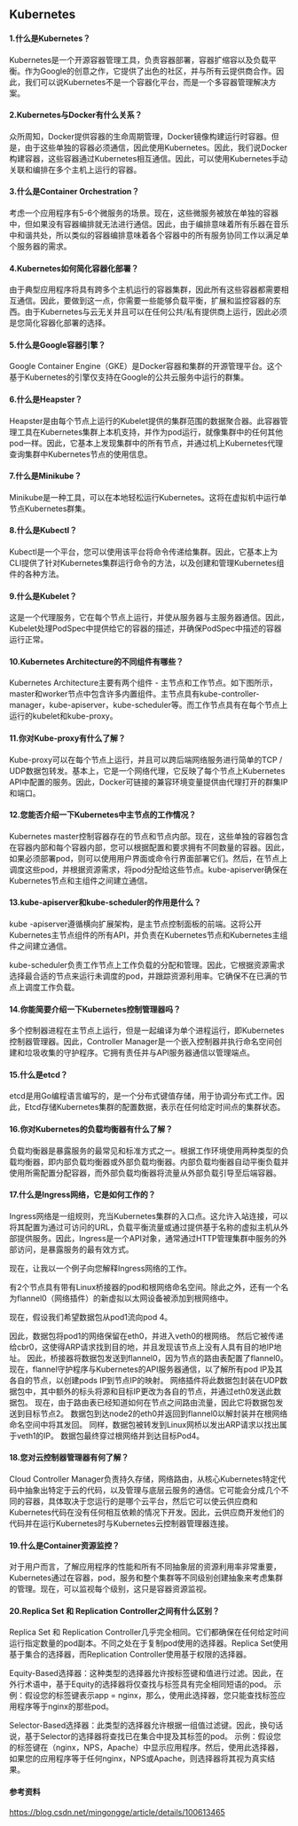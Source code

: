 ## Kubernetes

#### 1.什么是Kubernetes？

Kubernetes是一个开源容器管理工具，负责容器部署，容器扩缩容以及负载平衡。作为Google的创意之作，它提供了出色的社区，并与所有云提供商合作。因此，我们可以说Kubernetes不是一个容器化平台，而是一个多容器管理解决方案。

#### 2.Kubernetes与Docker有什么关系？

众所周知，Docker提供容器的生命周期管理，Docker镜像构建运行时容器。但是，由于这些单独的容器必须通信，因此使用Kubernetes。因此，我们说Docker构建容器，这些容器通过Kubernetes相互通信。因此，可以使用Kubernetes手动关联和编排在多个主机上运行的容器。

#### 3.什么是Container Orchestration？

考虑一个应用程序有5-6个微服务的场景。现在，这些微服务被放在单独的容器中，但如果没有容器编排就无法进行通信。因此，由于编排意味着所有乐器在音乐中和谐共处，所以类似的容器编排意味着各个容器中的所有服务协同工作以满足单个服务器的需求。

#### 4.Kubernetes如何简化容器化部署？

由于典型应用程序将具有跨多个主机运行的容器集群，因此所有这些容器都需要相互通信。因此，要做到这一点，你需要一些能够负载平衡，扩展和监控容器的东西。由于Kubernetes与云无关并且可以在任何公共/私有提供商上运行，因此必须是您简化容器化部署的选择。

#### 5.什么是Google容器引擎？

Google Container Engine（GKE）是Docker容器和集群的开源管理平台。这个基于Kubernetes的引擎仅支持在Google的公共云服务中运行的群集。

#### 6.什么是Heapster？

Heapster是由每个节点上运行的Kubelet提供的集群范围的数据聚合器。此容器管理工具在Kubernetes集群上本机支持，并作为pod运行，就像集群中的任何其他pod一样。因此，它基本上发现集群中的所有节点，并通过机上Kubernetes代理查询集群中Kubernetes节点的使用信息。

#### 7.什么是Minikube？

Minikube是一种工具，可以在本地轻松运行Kubernetes。这将在虚拟机中运行单节点Kubernetes群集。

#### 8.什么是Kubectl？

Kubectl是一个平台，您可以使用该平台将命令传递给集群。因此，它基本上为CLI提供了针对Kubernetes集群运行命令的方法，以及创建和管理Kubernetes组件的各种方法。

#### 9.什么是Kubelet？

这是一个代理服务，它在每个节点上运行，并使从服务器与主服务器通信。因此，Kubelet处理PodSpec中提供给它的容器的描述，并确保PodSpec中描述的容器运行正常。

#### 10.Kubernetes Architecture的不同组件有哪些？

Kubernetes Architecture主要有两个组件 - 主节点和工作节点。如下图所示，master和worker节点中包含许多内置组件。主节点具有kube-controller-manager，kube-apiserver，kube-scheduler等。而工作节点具有在每个节点上运行的kubelet和kube-proxy。

#### 11.你对Kube-proxy有什么了解？

Kube-proxy可以在每个节点上运行，并且可以跨后端网络服务进行简单的TCP / UDP数据包转发。基本上，它是一个网络代理，它反映了每个节点上Kubernetes API中配置的服务。因此，Docker可链接的兼容环境变量提供由代理打开的群集IP和端口。

#### 12.您能否介绍一下Kubernetes中主节点的工作情况？

Kubernetes master控制容器存在的节点和节点内部。现在，这些单独的容器包含在容器内部和每个容器内部，您可以根据配置和要求拥有不同数量的容器。因此，如果必须部署pod，则可以使用用户界面或命令行界面部署它们。然后，在节点上调度这些pod，并根据资源需求，将pod分配给这些节点。kube-apiserver确保在Kubernetes节点和主组件之间建立通信。

#### 13.kube-apiserver和kube-scheduler的作用是什么？

kube -apiserver遵循横向扩展架构，是主节点控制面板的前端。这将公开Kubernetes主节点组件的所有API，并负责在Kubernetes节点和Kubernetes主组件之间建立通信。

kube-scheduler负责工作节点上工作负载的分配和管理。因此，它根据资源需求选择最合适的节点来运行未调度的pod，并跟踪资源利用率。它确保不在已满的节点上调度工作负载。

#### 14.你能简要介绍一下Kubernetes控制管理器吗？

多个控制器进程在主节点上运行，但是一起编译为单个进程运行，即Kubernetes控制器管理器。因此，Controller Manager是一个嵌入控制器并执行命名空间创建和垃圾收集的守护程序。它拥有责任并与API服务器通信以管理端点。

#### 15.什么是etcd？

etcd是用Go编程语言编写的，是一个分布式键值存储，用于协调分布式工作。因此，Etcd存储Kubernetes集群的配置数据，表示在任何给定时间点的集群状态。

#### 16.你对Kubernetes的负载均衡器有什么了解？

负载均衡器是暴露服务的最常见和标准方式之一。根据工作环境使用两种类型的负载均衡器，即内部负载均衡器或外部负载均衡器。内部负载均衡器自动平衡负载并使用所需配置分配容器，而外部负载均衡器将流量从外部负载引导至后端容器。

#### 17.什么是Ingress网络，它是如何工作的？

Ingress网络是一组规则，充当Kubernetes集群的入口点。这允许入站连接，可以将其配置为通过可访问的URL，负载平衡流量或通过提供基于名称的虚拟主机从外部提供服务。因此，Ingress是一个API对象，通常通过HTTP管理集群中服务的外部访问，是暴露服务的最有效方式。

现在，让我以一个例子向您解释Ingress网络的工作。

有2个节点具有带有Linux桥接器的pod和根网络命名空间。除此之外，还有一个名为flannel0（网络插件）的新虚拟以太网设备被添加到根网络中。

现在，假设我们希望数据包从pod1流向pod 4。

因此，数据包将pod1的网络保留在eth0，并进入veth0的根网络。
然后它被传递给cbr0，这使得ARP请求找到目的地，并且发现该节点上没有人具有目的地IP地址。
因此，桥接器将数据包发送到flannel0，因为节点的路由表配置了flannel0。
现在，flannel守护程序与Kubernetes的API服务器通信，以了解所有pod IP及其各自的节点，以创建pods IP到节点IP的映射。
网络插件将此数据包封装在UDP数据包中，其中额外的标头将源和目标IP更改为各自的节点，并通过eth0发送此数据包。
现在，由于路由表已经知道如何在节点之间路由流量，因此它将数据包发送到目标节点2。
数据包到达node2的eth0并返回到flannel0以解封装并在根网络命名空间中将其发回。
同样，数据包被转发到Linux网桥以发出ARP请求以找出属于veth1的IP。
数据包最终穿过根网络并到达目标Pod4。

#### 18.您对云控制器管理器有何了解？

Cloud Controller Manager负责持久存储，网络路由，从核心Kubernetes特定代码中抽象出特定于云的代码，以及管理与底层云服务的通信。它可能会分成几个不同的容器，具体取决于您运行的是哪个云平台，然后它可以使云供应商和Kubernetes代码在没有任何相互依赖的情况下开发。因此，云供应商开发他们的代码并在运行Kubernetes时与Kubernetes云控制器管理器连接。

#### 19.什么是Container资源监控？

对于用户而言，了解应用程序的性能和所有不同抽象层的资源利用率非常重要，Kubernetes通过在容器，pod，服务和整个集群等不同级别创建抽象来考虑集群的管理。现在，可以监视每个级别，这只是容器资源监视。

#### 20.Replica Set 和 Replication Controller之间有什么区别？

Replica Set 和 Replication Controller几乎完全相同。它们都确保在任何给定时间运行指定数量的pod副本。不同之处在于复制pod使用的选择器。Replica Set使用基于集合的选择器，而Replication Controller使用基于权限的选择器。

Equity-Based选择器：这种类型的选择器允许按标签键和值进行过滤。因此，在外行术语中，基于Equity的选择器将仅查找与标签具有完全相同短语的pod。 示例：假设您的标签键表示app = nginx，那么，使用此选择器，您只能查找标签应用程序等于nginx的那些pod。

Selector-Based选择器：此类型的选择器允许根据一组值过滤键。因此，换句话说，基于Selector的选择器将查找已在集合中提及其标签的pod。 示例：假设您的标签键在（nginx，NPS，Apache）中显示应用程序。然后，使用此选择器，如果您的应用程序等于任何nginx，NPS或Apache，则选择器将其视为真实结果。



#### 参考资料

https://blog.csdn.net/mingongge/article/details/100613465